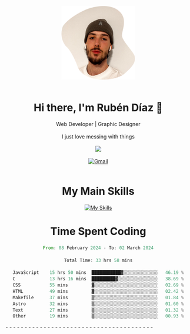 <div align="center">
	<img height=200 width=200 src="./.img/yo_github_pfp.png" alt="Rubén Díaz" width=200/><br><br>
	
	
 # Hi there, I'm Rubén Díaz 👋

  Web Developer | Graphic Designer
  <br>
  <br>
  I just love messing with things
  <br>
  <br>
  <a href="https://www.github.com/rubendiazzz" target="_blank" rel="noreferrer"><img
src="https://img.shields.io/github/followers/rubendiazzz?logo=github&style=for-the-badge&color=red" /></a>


  <a href="mailto:rubendfraga@gmail.com">![Gmail](https://img.shields.io/badge/Gmail-D14836?style=for-the-badge&logo=gmail&logoColor=white)</a><br><br>

  # My Main Skills
  [![My Skills](https://skillicons.dev/icons?i=js,html,css,tailwind,c,cpp,cs,react,nextjs,astro,mysql,mongo)](https://skillicons.dev)

# Time Spent Coding
<!--START_SECTION:waka-->

```rust
From: 08 February 2024 - To: 02 March 2024

Total Time: 33 hrs 58 mins

JavaScript    15 hrs 50 mins  ███████████▓░░░░░░░░░░░░░   46.19 %
C             13 hrs 16 mins  █████████▓░░░░░░░░░░░░░░░   38.69 %
CSS           55 mins         ▓░░░░░░░░░░░░░░░░░░░░░░░░   02.69 %
HTML          49 mins         ▓░░░░░░░░░░░░░░░░░░░░░░░░   02.42 %
Makefile      37 mins         ▒░░░░░░░░░░░░░░░░░░░░░░░░   01.84 %
Astro         32 mins         ▒░░░░░░░░░░░░░░░░░░░░░░░░   01.60 %
Text          27 mins         ▒░░░░░░░░░░░░░░░░░░░░░░░░   01.32 %
Other         19 mins         ▒░░░░░░░░░░░░░░░░░░░░░░░░   00.93 %
```

<!--END_SECTION:waka-->
</div>
-
-
-
-
-
-
-
-
-
-
-
-
-
-
-
-
-
-
-
-
-
-
-
-
-
-
-
-
-
-
-
-
-
-
-
-
-
-
-
